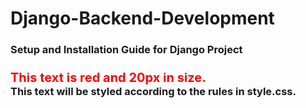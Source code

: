 # Django-Backend-Development

<h3>Setup and Installation Guide for Django Project<h3>
<!-- Inline CSS -->
<div style="color: red; font-size: 20px;">
This text is red and 20px in size.
</div>

<!-- External CSS (only works if the Markdown renderer supports it) -->
<link rel="stylesheet" type="text/css" href="style.css">

<div class="my-class">
This text will be styled according to the rules in style.css.
</div>
